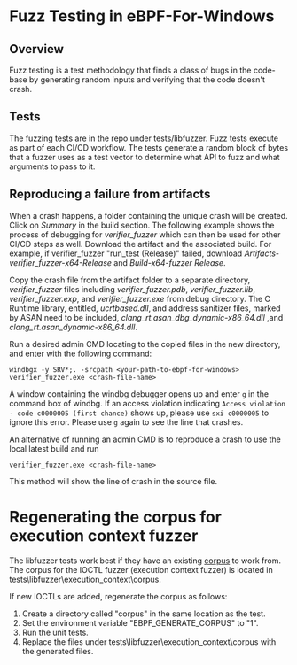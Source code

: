 # Fuzz Testing in eBPF-For-Windows

## Overview
Fuzz testing is a test methodology that finds a class of bugs in the code-base
by generating random inputs and verifying that the code doesn't crash.

## Tests
The fuzzing tests are in the repo under tests/libfuzzer. Fuzz tests execute as part
of each CI/CD workflow. The tests generate a random block of bytes that a fuzzer
uses as a test vector to determine what API to fuzz and what arguments to pass to it.

## Reproducing a failure from artifacts
When a crash happens, a folder containing the unique crash will be created. Click on *Summary* in the build section. The following example shows the process of debugging for *verifier_fuzzer* which can then be used for other CI/CD steps as well.
Download the artifact and the associated build.  For example, if verifier_fuzzer "run_test (Release)" failed, download *Artifacts-verifier_fuzzer-x64-Release* and *Build-x64-fuzzer Release*.

Copy the crash file from the artifact folder to a separate directory,  *verifier_fuzzer* files including *verifier_fuzzer.pdb*, *verifier_fuzzer.lib*, *verifier_fuzzer.exp*, and *verifier_fuzzer.exe* from debug directory. The C Runtime library, entitled, *ucrtbased.dll*, and address sanitizer files, marked by ASAN need to be included, *clang_rt.asan_dbg_dynamic-x86_64.dll* ,and *clang_rt.asan_dynamic-x86_64.dll*.

Run a desired admin CMD locating to the copied files in the new directory, and enter with the following command:
```
windbgx -y SRV*;. -srcpath <your-path-to-ebpf-for-windows> verifier_fuzzer.exe <crash-file-name>
```
A window containing the windbg debugger opens up and enter ```g``` in the command box of windbg. If an access violation indicating ```Access violation - code c0000005 (first chance)``` shows up, please use ```sxi c0000005``` to ignore this error. Please use ```g``` again to see the line that crashes.

An alternative of running an admin CMD is to reproduce a crash to use the local latest build and run
```
verifier_fuzzer.exe <crash-file-name>
```
This method will show the line of crash in the source file.

# Regenerating the corpus for execution context fuzzer
The libfuzzer tests work best if they have an existing
[corpus](https://releases.llvm.org/11.0.0/docs/LibFuzzer.html#corpus) to work
from. The corpus for the IOCTL fuzzer (execution context fuzzer) is located in
tests\libfuzzer\execution_context\corpus.

If new IOCTLs are added, regenerate the corpus as follows:
1) Create a directory called "corpus" in the same location as the test.
2) Set the environment variable "EBPF_GENERATE_CORPUS" to "1".
3) Run the unit tests.
4) Replace the files under tests\libfuzzer\execution_context\corpus with the
generated files.
